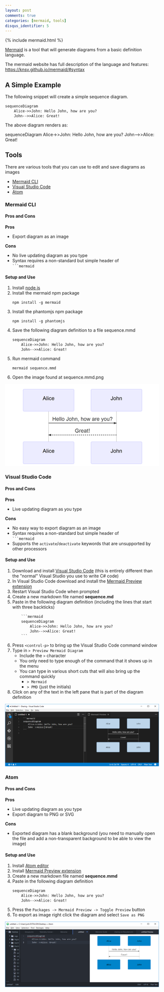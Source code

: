 ```yaml
---
layout: post
comments: true
categories: [mermaid, tools]
disqus_identifier: 5
---
```


{% include mermaid.html %}

[Mermaid](https://knsv.github.io/mermaid/) is a tool that will generate diagrams from a basic definition language.  

The mermaid website has full description of the language and features:  https://knsv.github.io/mermaid/#syntax

## A Simple Example

The following snippet will create a simple sequence diagram.

```
sequenceDiagram
    Alice->>John: Hello John, how are you?
    John-->>Alice: Great!
```

The above diagram renders as:

<div class="mermaid">
sequenceDiagram
    Alice->>John: Hello John, how are you?
    John-->>Alice: Great!
</div>

## Tools

There are various tools that you can use to edit and save diagrams as images
* [Mermaid CLI](#mermaid-cli)
* [Visual Studio Code](#visual-studio-code)
* [Atom](#atom)

### Mermaid CLI
#### Pros and Cons

**Pros**
* Export diagram as an image

**Cons**
* No live updating diagram as you type
* Syntax requires a non-standard but simple header of <code> ```mermaid </code>

#### Setup and Use
1. Install [node.js](https://nodejs.org/en/download/)
1. Install the mermaid npm package
    ```
    npm install -g mermaid
    ```
1. Install the phantomjs npm package
    ```
    npm install -g phantomjs
    ```
1. Save the following diagram definition to a file sequence.mmd
    ```
    sequenceDiagram
        Alice->>John: Hello John, how are you?
        John-->>Alice: Great!
    ```
1. Run mermaid command
    ```
    mermaid sequence.mmd
    ```
1. Open the image found at sequence.mmd.png

![sequence.mmd.png](/images/posts/2017/2017-12-10-Diagraming-with-Mermaid/sequence_cli.png)

### Visual Studio Code

#### Pros and Cons

**Pros**
* Live updating diagram as you type

**Cons**
* No easy way to export diagram as an image
* Syntax requires a non-standard but simple header of <code> ```mermaid </code>
* Supports the `activate`/`deactivate` keywords that are unsupported by other processors

#### Setup and Use

1. Download and install [Visual Studio Code](https://code.visualstudio.com/) (this is entirely different than the "normal" Visual Studio you use to write C# code)
1. In Visual Studio Code download and install the [Mermaid Preview extension](https://marketplace.visualstudio.com/items?itemName=vstirbu.vscode-mermaid-preview)
1. Restart Visual Studio Code when prompted
1. Create a new markdown file named **sequence.md**
1. Paste in the following diagram definition (including the lines that start with three backticks)
    ```
        ```mermaid
        sequenceDiagram
            Alice->>John: Hello John, how are you?
            John-->>Alice: Great!
        ```
    ```
1. Press `<control-p>` to bring up the Visual Studio Code command window
1. Type in `> Preview Mermaid Diagram` 
    * Include the `>` character
    * You only need to type enough of the command that it shows up in the menu
    * You can type in various short cuts that will also bring up the command quickly
        * `> Mermaid`
        * `> PMD` (just the initials)
1. Click on any of the text in the left pane that is part of the diagram definition

![Sample Diagram in Visual Studio](/images/posts/2017/2017-12-10-Diagraming-with-Mermaid/sequence_vs.png)

### Atom

#### Pros and Cons
**Pros**
* Live updating diagram as you type
* Export diagram to PNG or SVG

**Cons**
* Exported diagram has a blank background (you need to manually open the file and add a non-transparent background to be able to view the image)

#### Setup and Use

1. Install [Atom editor](https://flight-manual.atom.io/getting-started/sections/installing-atom/)
1. Install [Mermaid Preview extension](https://atom.io/packages/atom-mermaid)
1. Create a new markdown file named **sequence.mmd**
1. Paste in the following diagram definition
    ```
    sequenceDiagram
        Alice->>John: Hello John, how are you?
        John-->>Alice: Great!
    ```
1. Press the `Packages -> Mermaid Preview -> Toggle Preview` button
1. To export as image right click the diagram and select `Save as PNG`

![Sample Diagram in Atom](/images/posts/2017/2017-12-10-Diagraming-with-Mermaid/sequence_atom.png)



